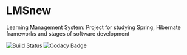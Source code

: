 # LMSnew
Learning Management System: Project for studying Spring, Hibernate frameworks and stages of software development

[![Build Status](https://travis-ci.org/asalnikovhome/LMSnew.svg?branch=master)](https://travis-ci.org/asalnikovhome/LMSnew)
[![Codacy Badge](https://api.codacy.com/project/badge/Grade/8e2c10c8587945b7b937a5b78e060890)](https://www.codacy.com/app/asalnikovhome/LMSnew-home?utm_source=github.com&amp;utm_medium=referral&amp;utm_content=asalnikovhome/LMSnew&amp;utm_campaign=Badge_Grade)